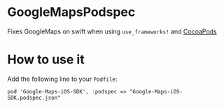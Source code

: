# GoogleMapsPodspec

Fixes GoogleMaps on swift when using `use_frameworks!` and [CocoaPods](https://github.com/CocoaPods/CocoaPods)

# How to use it

Add the following line to your `Podfile`:

```
pod 'Google-Maps-iOS-SDK', :podspec => "Google-Maps-iOS-SDK.podspec.json"
```
